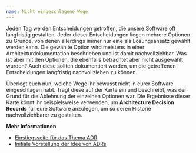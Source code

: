 ```yaml
---
name: Nicht eingeschlagene Wege
---
```


Jeden Tag werden Entscheidungen getroffen, die unsere Software oft langfristig
gestalten. Jeder dieser Entscheidungen liegen mehrere Optionen zu Grunde,
von denen allerdings immer nur eine als Lösungsansatz gewählt werden kann.
Die gewählte Option wird meistens in einer Architekturdokumentation beschrieben und ist damit
nachvollziehbar. Was ist aber mit den Optionen, die ebenfalls betrachtet aber nicht
ausgewählt wurden? Auch diese sollten dokumentiert werden, um die getroffenen Entscheidungen
langfristig nachvollziehen zu können.

Überlegt euch nun, welche Wege ihr bewusst nicht in eurer Software eingeschlagen habt.
Tragt diese auf der Karte ein und beschreibt, was der Grund für die Ablehnung der einzelnen Optionen
war. Die Ergebnisse dieser Karte könnt ihr beispielsweise verwenden, um **Architecture Decision Records**
für eure Software anzulegen, um so deren Historie nachvollziehbarer zu gestalten.

**Mehr Informationen**

* [Einstiegsseite für das Thema ADR](https://adr.github.io/)
* [Initiale Vorstellung der Idee von ADRs](http://thinkrelevance.com/blog/2011/11/15/documenting-architecture-decisions)